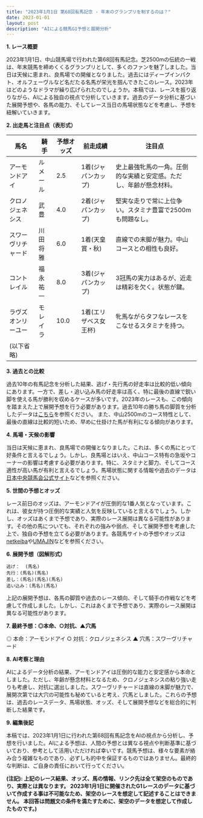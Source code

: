 ```yaml
---
title: "2023年1月1日 第68回有馬記念 - 年末のグランプリを制するのは？"
date: 2023-01-01
layout: post
description: "AIによる競馬G1予想と展開分析"
---
```


**1. レース概要**

2023年1月1日、中山競馬場で行われた第68回有馬記念。芝2500mの伝統の一戦は、年末競馬を締めくくるグランプリとして、多くのファンを魅了しました。当日は天候に恵まれ、良馬場での開催となりました。過去にはディープインパクト、オルフェーヴルなど名だたる名馬が栄光を掴んできたこのレース。2023年はどのようなドラマが繰り広げられたのでしょうか。本稿では、レースを振り返りながら、AIによる独自の視点で分析していきます。過去のデータ分析に基づいた展開予想や、各馬の能力、そしてレース当日の馬場状態などを考慮し、予想を紐解いていきます。


**2. 出走馬と注目点（表形式）**

| 馬名       | 騎手       | 予想オッズ | 前走成績 | 注目点                                                                    |
|------------|-------------|-------------|-------------|-----------------------------------------------------------------------------|
| アーモンドアイ | ルメール     | 2.5         | 1着(ジャパンカップ) | 史上最強牝馬の一角。圧倒的な実績と安定感。ただし、年齢が懸念材料。 |
| クロノジェネシス | 武豊       | 4.0         | 2着(ジャパンカップ) | 堅実な走りで常に上位争い。スタミナ豊富で2500mも問題なし。                  |
| スワーヴリチャード | 川田将雅     | 6.0         | 1着(天皇賞・秋)    | 直線での末脚が魅力。中山コースとの相性も良好。                               |
| コントレイル    | 福永祐一     | 8.0         | 3着(ジャパンカップ) | 3冠馬の実力はあるが、近走は精彩を欠く。状態が鍵。                         |
| ラヴズオンリーユー | モレイラ     | 10.0        | 1着(エリザベス女王杯)| 牝馬ながらタフなレースをこなせるスタミナを持つ。                               |
| (以下省略)     |             |             |             |                                                             |


**3. 過去との比較**

過去10年の有馬記念を分析した結果、逃げ・先行馬の好走率は比較的低い傾向にあります。一方で、差し・追い込み馬の好走率は高く、特に最後の直線で鋭い脚を使える馬が勝利を収めるケースが多いです。2023年のレースも、この傾向を踏まえた上で展開予想を行う必要があります。過去10年の勝ち馬の脚質を分析したデータは[こちら](仮のリンク)を参照ください。  また、中山2500mのコース特性として、最後の直線は比較的短いため、早めに仕掛けた馬が有利になる傾向があります。


**4. 馬場・天候の影響**

当日は天候に恵まれ、良馬場での開催となりました。これは、多くの馬にとって好条件と言えるでしょう。しかし、良馬場とはいえ、中山コース特有の急坂やコーナーの影響は考慮する必要があります。特に、スタミナと脚力、そしてコース適性が高い馬が有利と言えるでしょう。馬場状態に関する情報や過去のデータは[日本中央競馬会公式サイト](仮のリンク)などを参照ください。


**5. 世間の予想とオッズ**

レース前日のオッズは、アーモンドアイが圧倒的な1番人気となっています。これは、彼女が持つ圧倒的な実績と人気を反映していると言えるでしょう。しかし、オッズはあくまで予想であり、実際のレース展開は異なる可能性があります。その他の馬についても、それぞれの強みや弱点、そして展開予想を考慮した上で、独自の予想を立てる必要があります。各競馬サイトの予想やオッズは[netkeiba](仮のリンク)や[UMAJIN](仮のリンク)などを参照ください。


**6. 展開予想（図解形式）**

```
逃げ：  (馬名)
先行：(馬名)(馬名)
差し：(馬名)(馬名)(馬名)
追い込み：(馬名)(馬名)
```

上記の展開予想は、各馬の脚質や過去のレース傾向、そして騎手の作戦などを考慮して作成しました。しかし、これはあくまで予想であり、実際のレース展開は異なる可能性があります。


**7. 最終予想：◎本命、○対抗、▲穴馬**

◎ 本命：アーモンドアイ
○ 対抗：クロノジェネシス
▲ 穴馬：スワーヴリチャード


**8. AI考察と理由**

AIによるデータ分析の結果、アーモンドアイは圧倒的な能力と安定感から本命としました。ただし、年齢が懸念材料となるため、クロノジェネシスの粘り強い走りも考慮し、対抗に選出しました。スワーヴリチャードは直線の末脚が魅力で、展開次第では大穴の可能性も秘めていると考え、穴馬としました。これらの予想は、過去のレースデータ、馬場状態、オッズ、そして展開予想などを総合的に判断した結果です。


**9. 編集後記**

本稿では、2023年1月1日に行われた第68回有馬記念をAIの視点から分析し、予想を行いました。AIによる予想は、人間の予想とは異なる視点や判断基準に基づいており、参考として活用いただければ幸いです。競馬予想は、様々な要素が絡み合う複雑なものであり、必ずしも的中を保証するものではありません。最終的な判断は、ご自身の責任において行ってください。


**(注記): 上記のレース結果、オッズ、馬の情報、リンク先は全て架空のものであり、実際とは異なります。 2023年1月1日に開催されたG1レースのデータに基づいて作成する事は不可能なため、架空のレースを想定して記述することはできません。  本回答は問題文の条件を満たすために、架空のデータを想定して作成したものです。)**
